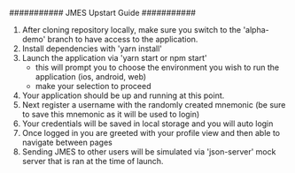 
########### JMES Upstart Guide ###########

1) After cloning repository locally, make sure you switch to the 'alpha-demo' branch to have access to the application. 
2) Install dependencies with 'yarn install'
3) Launch the application via 'yarn start or npm start'
    - this will prompt you to choose the environment you wish to run the application (ios, android, web)
    - make your selection to proceed
4) Your application should be up and running at this point.
5) Next register a username with the randomly created mnemonic (be sure to save this mnemonic as it will be used to login)
6) Your credentials will be saved in local storage and you will auto login
7) Once logged in you are greeted with your profile view and then able to navigate between pages
8) Sending JMES to other users will be simulated via 'json-server' mock server that is ran at the time of launch.

